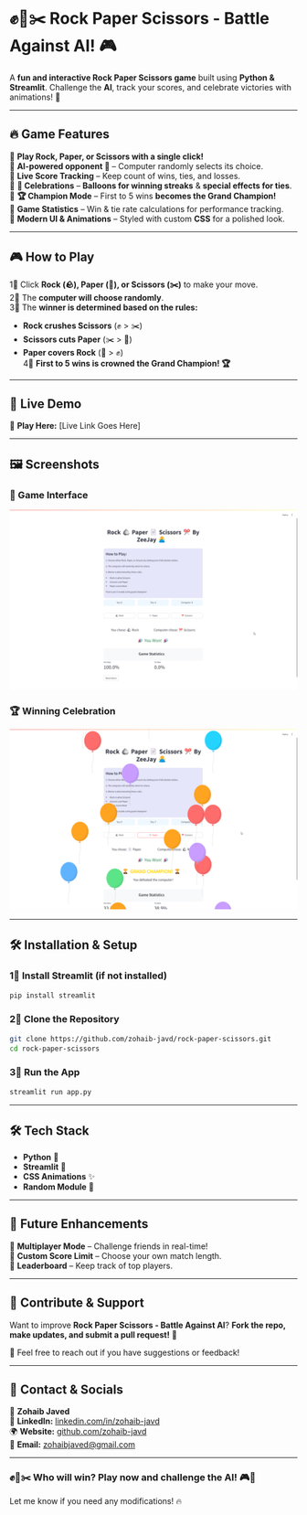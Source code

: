 # ✊💽✂️ Rock Paper Scissors - Battle Against AI! 🎮  

A **fun and interactive Rock Paper Scissors game** built using **Python & Streamlit**. Challenge the **AI**, track your scores, and celebrate victories with animations! 🎉  

---

## 🔥 **Game Features**  
🔹 **Play Rock, Paper, or Scissors with a single click!**  
🔹 **AI-powered opponent 🤖** – Computer randomly selects its choice.  
🔹 **Live Score Tracking** – Keep count of wins, ties, and losses.  
🔹 **🎉 Celebrations** – **Balloons for winning streaks** & **special effects for ties**.  
🔹 **🏆 Champion Mode** – First to 5 wins **becomes the Grand Champion!**  
🔹 **Game Statistics** – Win & tie rate calculations for performance tracking.  
🔹 **Modern UI & Animations** – Styled with custom **CSS** for a polished look.  

---

## 🎮 **How to Play**  
1⃣ Click **Rock (🪨), Paper (💽), or Scissors (✂️)** to make your move.  
2⃣ The **computer will choose randomly**.  
3⃣ The **winner is determined based on the rules:**  
   - **Rock crushes Scissors** (✊ > ✂️)  
   - **Scissors cuts Paper** (✂️ > 💽)  
   - **Paper covers Rock** (💽 > ✊)  
4⃣ **First to 5 wins is crowned the Grand Champion! 🏆**  

---

## 🚀 **Live Demo**  
🔗 **Play Here:** [Live Link Goes Here]  

---

## 🖼️ **Screenshots**  
### 🎲 Game Interface  
![Game Screenshot](image/screenshot1.png)  

### 🏆 Winning Celebration  
![Victory Celebration](image/screenshot2.png)  

---

## 🛠 **Installation & Setup**  

### 1⃣ Install Streamlit (if not installed)  
```sh  
pip install streamlit  
```

### 2⃣ Clone the Repository  
```sh  
git clone https://github.com/zohaib-javd/rock-paper-scissors.git  
cd rock-paper-scissors  
```

### 3⃣ Run the App  
```sh  
streamlit run app.py  
```

---

## 🛠 **Tech Stack**  
- **Python** 🐍  
- **Streamlit** 🎨  
- **CSS Animations** ✨  
- **Random Module** 🎲  

---

## 🎯 **Future Enhancements**  
🔹 **Multiplayer Mode** – Challenge friends in real-time!  
🔹 **Custom Score Limit** – Choose your own match length.  
🔹 **Leaderboard** – Keep track of top players.  

---

## 🤝 **Contribute & Support**  
Want to improve **Rock Paper Scissors - Battle Against AI**? **Fork the repo, make updates, and submit a pull request!** 🚀  

💬 Feel free to reach out if you have suggestions or feedback!  

---

## 📩 **Contact & Socials**  

👤 **Zohaib Javed**  
🔗 **LinkedIn:** [linkedin.com/in/zohaib-javd](https://linkedin.com/in/zohaib-javd)  
🌍 **Website:** [github.com/zohaib-javd](https://github.com/zohaib-javd)  
📧 **Email:** [zohaibjaved@gmail.com](mailto:zohaibjaved@gmail.com)  

---

### ✊💽✂️ **Who will win? Play now and challenge the AI!** 🎮🚀  
Let me know if you need any modifications! 🔥
